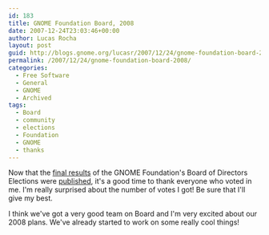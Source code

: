```yaml
---
id: 183
title: GNOME Foundation Board, 2008
date: 2007-12-24T23:03:46+00:00
author: Lucas Rocha
layout: post
guid: http://blogs.gnome.org/lucasr/2007/12/24/gnome-foundation-board-2008/
permalink: /2007/12/24/gnome-foundation-board-2008/
categories:
  - Free Software
  - General
  - GNOME
  - Archived
tags:
  - Board
  - community
  - elections
  - Foundation
  - GNOME
  - thanks
---
```

Now that the [final
results](http://foundation.gnome.org/vote/results.php?election_id=5) of the
GNOME Foundation's Board of Directors Elections were
[published](http://mail.gnome.org/archives/foundation-list/2007-December/msg00093.html),
it's a good time to thank everyone who voted in me. I'm really surprised about
the number of votes I got! Be sure that I'll give my best.

I think we've got a very good team on Board and I'm very excited about our 2008
plans. We've already started to work on some really cool things!
